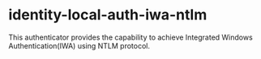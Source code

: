 # identity-local-auth-iwa-ntlm

This authenticator provides the capability to achieve Integrated Windows Authentication(IWA) using NTLM protocol.
